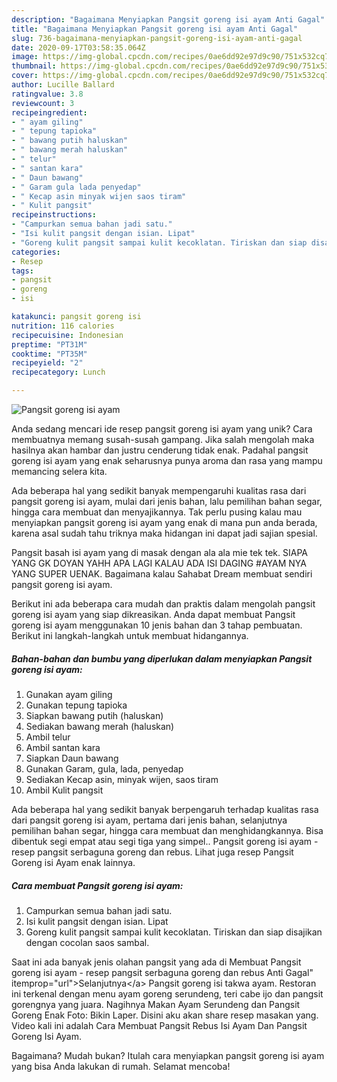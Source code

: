 ```yaml
---
description: "Bagaimana Menyiapkan Pangsit goreng isi ayam Anti Gagal"
title: "Bagaimana Menyiapkan Pangsit goreng isi ayam Anti Gagal"
slug: 736-bagaimana-menyiapkan-pangsit-goreng-isi-ayam-anti-gagal
date: 2020-09-17T03:58:35.064Z
image: https://img-global.cpcdn.com/recipes/0ae6dd92e97d9c90/751x532cq70/pangsit-goreng-isi-ayam-foto-resep-utama.jpg
thumbnail: https://img-global.cpcdn.com/recipes/0ae6dd92e97d9c90/751x532cq70/pangsit-goreng-isi-ayam-foto-resep-utama.jpg
cover: https://img-global.cpcdn.com/recipes/0ae6dd92e97d9c90/751x532cq70/pangsit-goreng-isi-ayam-foto-resep-utama.jpg
author: Lucille Ballard
ratingvalue: 3.8
reviewcount: 3
recipeingredient:
- " ayam giling"
- " tepung tapioka"
- " bawang putih haluskan"
- " bawang merah haluskan"
- " telur"
- " santan kara"
- " Daun bawang"
- " Garam gula lada penyedap"
- " Kecap asin minyak wijen saos tiram"
- " Kulit pangsit"
recipeinstructions:
- "Campurkan semua bahan jadi satu."
- "Isi kulit pangsit dengan isian. Lipat"
- "Goreng kulit pangsit sampai kulit kecoklatan. Tiriskan dan siap disajikan dengan cocolan saos sambal."
categories:
- Resep
tags:
- pangsit
- goreng
- isi

katakunci: pangsit goreng isi 
nutrition: 116 calories
recipecuisine: Indonesian
preptime: "PT31M"
cooktime: "PT35M"
recipeyield: "2"
recipecategory: Lunch

---
```



![Pangsit goreng isi ayam](https://img-global.cpcdn.com/recipes/0ae6dd92e97d9c90/751x532cq70/pangsit-goreng-isi-ayam-foto-resep-utama.jpg)

Anda sedang mencari ide resep pangsit goreng isi ayam yang unik? Cara membuatnya memang susah-susah gampang. Jika salah mengolah maka hasilnya akan hambar dan justru cenderung tidak enak. Padahal pangsit goreng isi ayam yang enak seharusnya punya aroma dan rasa yang mampu memancing selera kita.

Ada beberapa hal yang sedikit banyak mempengaruhi kualitas rasa dari pangsit goreng isi ayam, mulai dari jenis bahan, lalu pemilihan bahan segar, hingga cara membuat dan menyajikannya. Tak perlu pusing kalau mau menyiapkan pangsit goreng isi ayam yang enak di mana pun anda berada, karena asal sudah tahu triknya maka hidangan ini dapat jadi sajian spesial.

Pangsit basah isi ayam yang di masak dengan ala ala mie tek tek. SIAPA YANG GK DOYAN YAHH APA LAGI KALAU ADA ISI DAGING #AYAM NYA YANG SUPER UENAK. Bagaimana kalau Sahabat Dream membuat sendiri pangsit goreng isi ayam.


Berikut ini ada beberapa cara mudah dan praktis dalam mengolah pangsit goreng isi ayam yang siap dikreasikan. Anda dapat membuat Pangsit goreng isi ayam menggunakan 10 jenis bahan dan 3 tahap pembuatan. Berikut ini langkah-langkah untuk membuat hidangannya.

<!--inarticleads1-->

##### Bahan-bahan dan bumbu yang diperlukan dalam menyiapkan Pangsit goreng isi ayam:

1. Gunakan  ayam giling
1. Gunakan  tepung tapioka
1. Siapkan  bawang putih (haluskan)
1. Sediakan  bawang merah (haluskan)
1. Ambil  telur
1. Ambil  santan kara
1. Siapkan  Daun bawang
1. Gunakan  Garam, gula, lada, penyedap
1. Sediakan  Kecap asin, minyak wijen, saos tiram
1. Ambil  Kulit pangsit


Ada beberapa hal yang sedikit banyak berpengaruh terhadap kualitas rasa dari pangsit goreng isi ayam, pertama dari jenis bahan, selanjutnya pemilihan bahan segar, hingga cara membuat dan menghidangkannya. Bisa dibentuk segi empat atau segi tiga yang simpel.. Pangsit goreng isi ayam - resep pangsit serbaguna goreng dan rebus. Lihat juga resep Pangsit Goreng isi Ayam enak lainnya. 

<!--inarticleads2-->

##### Cara membuat Pangsit goreng isi ayam:

1. Campurkan semua bahan jadi satu.
1. Isi kulit pangsit dengan isian. Lipat
1. Goreng kulit pangsit sampai kulit kecoklatan. Tiriskan dan siap disajikan dengan cocolan saos sambal.


Saat ini ada banyak jenis olahan pangsit yang ada di Membuat Pangsit goreng isi ayam - resep pangsit serbaguna goreng dan rebus Anti Gagal&#34; itemprop=&#34;url&#34;&gt;Selanjutnya&lt;/a&gt; Pangsit goreng isi takwa ayam. Restoran ini terkenal dengan menu ayam goreng serundeng, teri cabe ijo dan pangsit gorengnya yang juara. Nagihnya Makan Ayam Serundeng dan Pangsit Goreng Enak Foto: Bikin Laper. Disini aku akan share resep masakan yang. Video kali ini adalah Cara Membuat Pangsit Rebus Isi Ayam Dan Pangsit Goreng Isi Ayam. 

Bagaimana? Mudah bukan? Itulah cara menyiapkan pangsit goreng isi ayam yang bisa Anda lakukan di rumah. Selamat mencoba!
